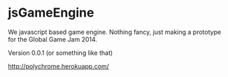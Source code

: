 jsGameEngine
============

We javascript based game engine. Nothing fancy, just making a prototype for the Global Game Jam 2014.

Version 0.0.1 (or something like that)

http://polychrome.herokuapp.com/
